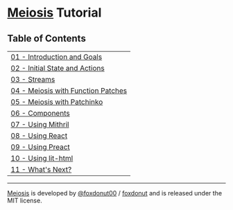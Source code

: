 # [Meiosis](https://meiosis.js.org) Tutorial

## Table of Contents

| |
| ------ |
| [01 - Introduction and Goals](01-introduction.html) |
| [02 - Initial State and Actions](02-initial-state-and-actions.html) |
| [03 - Streams](03-streams.html) |
| [04 - Meiosis with Function Patches](04-meiosis-with-function-patches.html) |
| [05 - Meiosis with Patchinko](05-meiosis-with-patchinko.html) |
| [06 - Components](06-components.html) |
| [07 - Using Mithril](07-using-mithril.html) |
| [08 - Using React](08-using-react.html) |
| [09 - Using Preact](09-using-preact.html) |
| [10 - Using lit-html](10-using-lit-html.html) |
| [11 - What's Next?](11-whats-next.html) |

-----

[Meiosis](https://meiosis.js.org) is developed by [@foxdonut00](http://twitter.com/foxdonut00) / [foxdonut](https://github.com/foxdonut) and is released under the MIT license.
